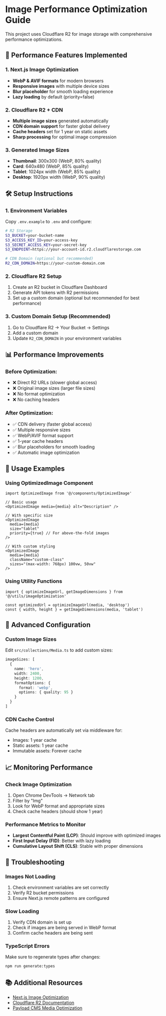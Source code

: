 # Image Performance Optimization Guide

This project uses Cloudflare R2 for image storage with comprehensive performance optimizations.

## 🚀 Performance Features Implemented

### 1. Next.js Image Optimization
- **WebP & AVIF formats** for modern browsers
- **Responsive images** with multiple device sizes
- **Blur placeholder** for smooth loading experience
- **Lazy loading** by default (priority=false)

### 2. Cloudflare R2 + CDN
- **Multiple image sizes** generated automatically
- **CDN domain support** for faster global delivery
- **Cache headers** set for 1 year on static assets
- **Sharp processing** for optimal image compression

### 3. Generated Image Sizes
- **Thumbnail**: 300x300 (WebP, 80% quality)
- **Card**: 640x480 (WebP, 85% quality)  
- **Tablet**: 1024px width (WebP, 85% quality)
- **Desktop**: 1920px width (WebP, 90% quality)

## 🛠️ Setup Instructions

### 1. Environment Variables
Copy `.env.example` to `.env` and configure:

```bash
# R2 Storage
S3_BUCKET=your-bucket-name
S3_ACCESS_KEY_ID=your-access-key
S3_SECRET_ACCESS_KEY=your-secret-key
S3_ENDPOINT=https://your-account-id.r2.cloudflarestorage.com

# CDN Domain (optional but recommended)
R2_CDN_DOMAIN=https://your-custom-domain.com
```

### 2. Cloudflare R2 Setup
1. Create an R2 bucket in Cloudflare Dashboard
2. Generate API tokens with R2 permissions
3. Set up a custom domain (optional but recommended for best performance)

### 3. Custom Domain Setup (Recommended)
1. Go to Cloudflare R2 → Your Bucket → Settings
2. Add a custom domain
3. Update `R2_CDN_DOMAIN` in your environment variables

## 📊 Performance Improvements

### Before Optimization:
- ❌ Direct R2 URLs (slower global access)
- ❌ Original image sizes (larger file sizes)
- ❌ No format optimization
- ❌ No caching headers

### After Optimization:
- ✅ CDN delivery (faster global access)
- ✅ Multiple responsive sizes
- ✅ WebP/AVIF format support
- ✅ 1-year cache headers
- ✅ Blur placeholders for smooth loading
- ✅ Automatic image optimization

## 🎯 Usage Examples

### Using OptimizedImage Component
```tsx
import OptimizedImage from '@/components/OptimizedImage'

// Basic usage
<OptimizedImage media={media} alt="Description" />

// With specific size
<OptimizedImage 
  media={media} 
  size="tablet" 
  priority={true} // For above-the-fold images
/>

// With custom styling
<OptimizedImage 
  media={media}
  className="custom-class"
  sizes="(max-width: 768px) 100vw, 50vw"
/>
```

### Using Utility Functions
```tsx
import { optimizeImageUrl, getImageDimensions } from '@/utils/imageOptimization'

const optimizedUrl = optimizeImageUrl(media, 'desktop')
const { width, height } = getImageDimensions(media, 'tablet')
```

## 🔧 Advanced Configuration

### Custom Image Sizes
Edit `src/collections/Media.ts` to add custom sizes:

```typescript
imageSizes: [
  {
    name: 'hero',
    width: 2400,
    height: 1200,
    formatOptions: {
      format: 'webp',
      options: { quality: 95 }
    }
  }
]
```

### CDN Cache Control
Cache headers are automatically set via middleware for:
- Images: 1 year cache
- Static assets: 1 year cache
- Immutable assets: Forever cache

## 📈 Monitoring Performance

### Check Image Optimization
1. Open Chrome DevTools → Network tab
2. Filter by "Img"
3. Look for WebP format and appropriate sizes
4. Check cache headers (should show 1 year)

### Performance Metrics to Monitor
- **Largest Contentful Paint (LCP)**: Should improve with optimized images
- **First Input Delay (FID)**: Better with lazy loading
- **Cumulative Layout Shift (CLS)**: Stable with proper dimensions

## 🐛 Troubleshooting

### Images Not Loading
1. Check environment variables are set correctly
2. Verify R2 bucket permissions
3. Ensure Next.js remote patterns are configured

### Slow Loading
1. Verify CDN domain is set up
2. Check if images are being served in WebP format
3. Confirm cache headers are being sent

### TypeScript Errors
Make sure to regenerate types after changes:
```bash
npm run generate:types
```

## 📚 Additional Resources

- [Next.js Image Optimization](https://nextjs.org/docs/app/building-your-application/optimizing/images)
- [Cloudflare R2 Documentation](https://developers.cloudflare.com/r2/)
- [Payload CMS Media Optimization](https://payloadcms.com/docs/upload/overview)
